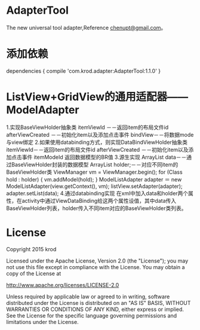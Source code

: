 # AdapterTool
The new universal tool adapter,Reference chenupt@gmail.com。
# 添加依赖
dependencies {
    compile 'com.krod.adapter:AdapterTool:1.1.0'
}  

# ListView+GridView的通用适配器——ModelAdapter
  1.实现BaseViewHolder抽象类
      itemViewId －－返回item的布局文件id
      afterViewCreated －－初始化item以及添加点击事件
      bindView－－将数据mode与view绑定
  2.如果使用databinding方式，则实现DataBindViewHolder抽象类
      itemViewId－－返回item的布局文件id
      afterViewCreated －－初始化item以及添加点击事件
      itemModeId 返回数据模型的BR值
  3.源生实现
    ArrayList<BaseViewHolder> data－－通过BaseViewHolder封装的数据模型
    ArrayList<Class> holder;－－对应不同item的BaseViewHolder类
      ViewManager vm = ViewManager.begin();
            for (Class hold : holder) {
                vm.addModel(hold);
            }
      ModelListAdapter adapter ＝ new ModelListAdapter(view.getContext(), vm);
      listView.setAdapter(adapter);
      adapter.setList(data);
  4.通过databinding实现
      在xml中加入data和holder两个属性，在activity中通过ViewDataBinding给这两个属性设值，其中data传入BaseViewHolder列表，holder传入不同item对应的BaseViewHolder类列表。
      <layout xmlns:android="http://schemas.android.com/apk/res/android"
      xmlns:app="http://schemas.android.com/apk/res-auto">
      <data>
        <import type="com.databinding.kswording.myapplication.listview.ListViewActivity" />
        <import type="java.util.ArrayList" />
        <variable name="holdelist" type="ArrayList" />
        <variable name="datalist" type="ArrayList" />
      </data>
      <LinearLayout
        android:layout_width="match_parent"
        android:layout_height="match_parent"
        android:orientation="vertical">
        <ListView
            android:id="@+id/listview"
            android:layout_width="match_parent"
            android:layout_height="match_parent"
            android:cacheColorHint="@android:color/transparent"
            android:listSelector="@android:color/transparent"
            android:divider="@null"
            android:dividerHeight="0.0dp"
            app:data="@{datalist}"
            app:holder="@{holdelist}"
            ></ListView>
      </LinearLayout>
      </layout>

# License

Copyright 2015 krod

Licensed under the Apache License, Version 2.0 (the "License");
you may not use this file except in compliance with the License.
You may obtain a copy of the License at

   http://www.apache.org/licenses/LICENSE-2.0

Unless required by applicable law or agreed to in writing, software
distributed under the License is distributed on an "AS IS" BASIS,
WITHOUT WARRANTIES OR CONDITIONS OF ANY KIND, either express or implied.
See the License for the specific language governing permissions and
limitations under the License.
